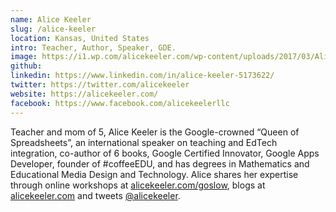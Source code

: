 ```yaml
---
name: Alice Keeler
slug: /alice-keeler
location: Kansas, United States
intro: Teacher, Author, Speaker, GDE.
image: https://i1.wp.com/alicekeeler.com/wp-content/uploads/2017/03/Alice-Headshot.jpg?w=1080&ssl=1
github: 
linkedin: https://www.linkedin.com/in/alice-keeler-5173622/
twitter: https://twitter.com/alicekeeler
website: https://alicekeeler.com/
facebook: https://www.facebook.com/alicekeelerllc
---
```


Teacher and mom of 5, Alice Keeler is the Google-crowned “Queen of Spreadsheets”, an international speaker on teaching and EdTech integration, co-author of 6 books, Google Certified Innovator, Google Apps Developer, founder of #coffeeEDU, and has degrees in Mathematics and Educational Media Design and Technology. Alice shares her expertise through online workshops at [alicekeeler.com/goslow](alicekeeler.com/goslow), blogs at [alicekeeler.com](alicekeeler.com) and tweets [@alicekeeler](https://twitter.com/alicekeeler).